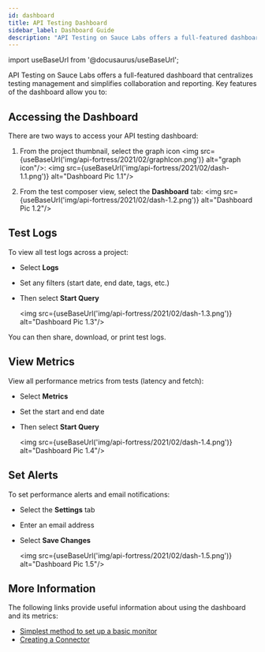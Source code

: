 ```yaml
---
id: dashboard
title: API Testing Dashboard
sidebar_label: Dashboard Guide
description: "API Testing on Sauce Labs offers a full-featured dashboard that centralizes testing management and simplifies collaboration and reporting. Key features of the dashboard allow you to: View all test logs across teams Share, download, or print test logs View all performance metrics from tests (latency & fetch) Set performance alerts Filter logs and alerts by time, endpoint."
---
```


import useBaseUrl from '@docusaurus/useBaseUrl';

API Testing on Sauce Labs offers a full-featured dashboard that centralizes testing management and simplifies collaboration and reporting. Key features of the dashboard allow you to:

## Accessing the Dashboard

There are two ways to access your API testing dashboard:

1. From the project thumbnail, select the graph icon <img src={useBaseUrl('img/api-fortress/2021/02/graphIcon.png')} alt="graph icon"/>:
   <img src={useBaseUrl('img/api-fortress/2021/02/dash-1.1.png')} alt="Dashboard Pic 1.1"/>

1. From the test composer view, select the **Dashboard** tab:
   <img src={useBaseUrl('img/api-fortress/2021/02/dash-1.2.png')} alt="Dashboard Pic 1.2"/>

## Test Logs

To view all test logs across a project:

* Select **Logs**
* Set any filters (start date, end date, tags, etc.)
* Then select **Start Query**

  <img src={useBaseUrl('img/api-fortress/2021/02/dash-1.3.png')} alt="Dashboard Pic 1.3"/>

You can then share, download, or print test logs.

## View Metrics

View all performance metrics from tests (latency and fetch):

* Select **Metrics**
* Set the start and end date
* Then select **Start Query**

  <img src={useBaseUrl('img/api-fortress/2021/02/dash-1.4.png')} alt="Dashboard Pic 1.4"/>

## Set Alerts

To set performance alerts and email notifications:

* Select the **Settings** tab
* Enter an email address
* Select **Save Changes**

  <img src={useBaseUrl('img/api-fortress/2021/02/dash-1.5.png')} alt="Dashboard Pic 1.5"/>


## More Information

The following links provide useful information about using the dashboard and its metrics:

- [Simplest method to set up a basic monitor](/api-testing/on-prem/quick-start/easy-monitoring)
- [Creating a Connector](/api-testing/on-prem/integrations/add-new-connector)
